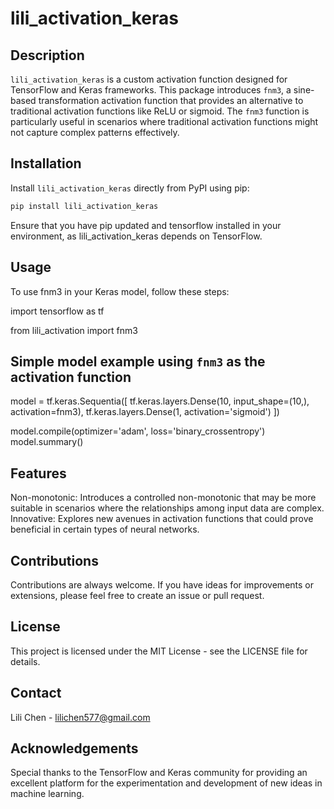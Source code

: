 # lili_activation_keras

## Description
`lili_activation_keras` is a custom activation function designed for TensorFlow and Keras frameworks. This package introduces `fnm3`, a sine-based transformation activation function that provides an alternative to traditional activation functions like ReLU or sigmoid. The `fnm3` function is particularly useful in scenarios where traditional activation functions might not capture complex patterns effectively.

## Installation
Install `lili_activation_keras` directly from PyPI using pip:

```bash
pip install lili_activation_keras
```
Ensure that you have pip updated and tensorflow installed in your environment, as lili_activation_keras depends on TensorFlow.

## Usage
To use fnm3 in your Keras model, follow these steps:

import tensorflow as tf

from lili_activation import fnm3

## Simple model example using `fnm3` as the activation function
model = tf.keras.Sequentia([
    tf.keras.layers.Dense(10, input_shape=(10,), activation=fnm3),
    tf.keras.layers.Dense(1, activation='sigmoid')
])

model.compile(optimizer='adam', loss='binary_crossentropy')
model.summary()

## Features
Non-monotonic: Introduces a controlled non-monotonic that may be more suitable in scenarios where the relationships among input data are complex.
Innovative: Explores new avenues in activation functions that could prove beneficial in certain types of neural networks.

## Contributions
Contributions are always welcome. If you have ideas for improvements or extensions, please feel free to create an issue or pull request.

## License
This project is licensed under the MIT License - see the LICENSE file for details.

## Contact
Lili Chen - lilichen577@gmail.com

## Acknowledgements
Special thanks to the TensorFlow and Keras community for providing an excellent platform for the experimentation and development of new ideas in machine learning.
